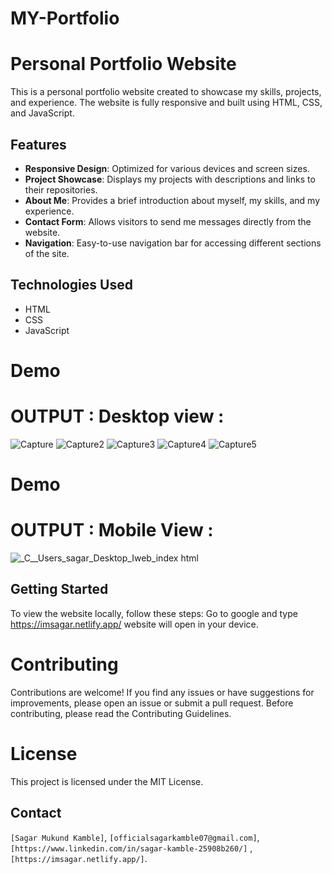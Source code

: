 # MY-Portfolio
# Personal Portfolio Website

This is a personal portfolio website created to showcase my skills, projects, and experience. The website is fully responsive and built using HTML, CSS, and JavaScript.

## Features

- **Responsive Design**: Optimized for various devices and screen sizes.
- **Project Showcase**: Displays my projects with descriptions and links to their repositories.
- **About Me**: Provides a brief introduction about myself, my skills, and my experience.
- **Contact Form**: Allows visitors to send me messages directly from the website.
- **Navigation**: Easy-to-use navigation bar for accessing different sections of the site.

## Technologies Used

- HTML
- CSS
- JavaScript

# **Demo**
# OUTPUT : Desktop view :
![Capture](https://github.com/SagarMukundKamble07/MY-Portfolio/assets/164340993/20fbc8a3-45a2-40ac-ab87-4df14c889377)
![Capture2](https://github.com/SagarMukundKamble07/MY-Portfolio/assets/164340993/cc808ce9-cf16-40f3-89f9-bb6ac7034d13)
![Capture3](https://github.com/SagarMukundKamble07/MY-Portfolio/assets/164340993/bbd07314-5683-4f7c-ae54-f07b2236b0fd)
![Capture4](https://github.com/SagarMukundKamble07/MY-Portfolio/assets/164340993/f1b62ce9-35ed-4ed7-bf9a-460b0b9795b4)
![Capture5](https://github.com/SagarMukundKamble07/MY-Portfolio/assets/164340993/16b154aa-28e8-4caa-b0af-8fa5c52cc1b9)

# **Demo**
# OUTPUT : Mobile View :
![_C__Users_sagar_Desktop_Iweb_index html](https://github.com/SagarMukundKamble07/MY-Portfolio/assets/164340993/ff4f2b60-b5e4-4fc6-a398-9d18fc852c64)

## Getting Started

To view the website locally, follow these steps:
Go to google and type https://imsagar.netlify.app/ website will open in your device.

# **Contributing**
Contributions are welcome! If you find any issues or have suggestions for improvements, please open an issue or submit a pull request. Before contributing, please read the Contributing Guidelines.

# **License**
This project is licensed under the MIT License.

## Contact

`[Sagar Mukund Kamble]`, `[officialsagarkamble07@gmail.com]`, `[https://www.linkedin.com/in/sagar-kamble-25908b260/]` , `[https://imsagar.netlify.app/]`.


